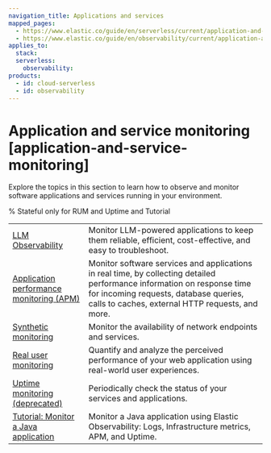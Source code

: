 ```yaml
---
navigation_title: Applications and services
mapped_pages:
  - https://www.elastic.co/guide/en/serverless/current/application-and-service-monitoring.html
  - https://www.elastic.co/guide/en/observability/current/application-and-service-monitoring.html
applies_to:
  stack:
  serverless:
    observability:
products:
  - id: cloud-serverless
  - id: observability
---
```


# Application and service monitoring [application-and-service-monitoring]


Explore the topics in this section to learn how to observe and monitor software applications and services running in your environment.

% Stateful only for RUM and Uptime and Tutorial

|     |     |
| --- | --- |
| [LLM Observability](/solutions/observability/applications/llm-observability.md) | Monitor LLM-powered applications to keep them reliable, efficient, cost-effective, and easy to troubleshoot.|
| [Application performance monitoring (APM)](/solutions/observability/apm/index.md) | Monitor software services and applications in real time, by collecting detailed performance information on response time for incoming requests, database queries, calls to caches, external HTTP requests, and more. |
| [Synthetic monitoring](/solutions/observability/synthetics/index.md) | Monitor the availability of network endpoints and services. |
| [Real user monitoring](/solutions/observability/applications/user-experience.md) | Quantify and analyze the perceived performance of your web application using real-world user experiences. |
| [Uptime monitoring (deprecated)](/solutions/observability/uptime/index.md) | Periodically check the status of your services and applications. |
| [Tutorial: Monitor a Java application](/solutions/observability/applications/tutorial-monitor-java-application.md) | Monitor a Java application using Elastic Observability: Logs, Infrastructure metrics, APM, and Uptime. |
